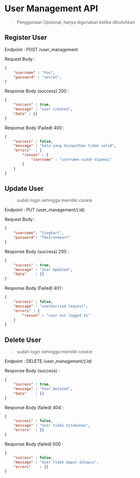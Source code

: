 # User Management API

> Penggunaan Opsional, hanya digunakan ketika dibutuhkan

## Register User

Endpoint : POST /user_management

Request Body :
```json
{
    "username" : "Foo",
    "password" : "secret",
}
```

Response Body (success) 200 :
```json
{
    "success" : true,
    "message" : "user created",
    "data" : {}
}
```

Response Body (Failed) 400 :
```json
{
    "success" : false,
    "message" : "Data yang diinputkan tidak valid",
    "errors"  : {
        "reason" : {
            "username" : "username sudah dipakai"
        }    
    }
}
```


## Update User

> sudah login sehingga memiliki cookie

Endpoint : PUT /user_management/(:id)

Request Body :
```json
{
    "username": "Sieghart",
    "password": "TheIronHeart"
}
```

Response Body (success) 200 :
```json
{
    "success" : true,
    "message" : "User Updated",
    "data"    : {}
}
```

Response Body (Failed) 401 :
```json
{
    "success" : false,
    "message" : "unathorized request",
    "errors" : {
        "reason" : "user not logged In"
    }
}
```

## Delete User

> sudah login sehingga memiliki cookie

Endpoint : DELETE /user_management/(:id)

Response Body (success) :

```json
{
    "success" : true,
    "message" : "User Deleted",
    "data"    : {}
}
```

Response Body (failed) 404 :

```json
{
    "success" : false,
    "message" : "User tidak ditemukan",
    "errors"  : {}
}
```

Response Body (failed) 500 :

```json
{
    "success" : false,
    "message" : "User Tidak dapat dihapus",
    "errors"    : {}
}
```
